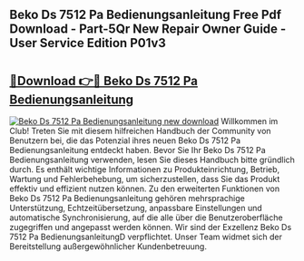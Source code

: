 ## Beko Ds 7512 Pa Bedienungsanleitung Free Pdf Download - Part-5Qr New Repair Owner Guide - User Service Edition P01v3

# <h2><a href="http://df662uy.blite.top/?on=Beko+Ds+7512+Pa+Bedienungsanleitung">🔗Download 👉🔴 Beko Ds 7512 Pa Bedienungsanleitung</a></h2>

[![Beko Ds 7512 Pa Bedienungsanleitung new download](https://i.imgur.com/lujVjoI.png)](http://df662uy.blite.top/?on=Beko+Ds+7512+Pa+Bedienungsanleitung)
Willkommen im Club! Treten Sie mit diesem hilfreichen Handbuch der Community von Benutzern bei, die das Potenzial ihres neuen Beko Ds 7512 Pa Bedienungsanleitung entdeckt haben. Bevor Sie Ihr Beko Ds 7512 Pa Bedienungsanleitung verwenden, lesen Sie dieses Handbuch bitte gründlich durch. Es enthält wichtige Informationen zu Produkteinrichtung, Betrieb, Wartung und Fehlerbehebung, um sicherzustellen, dass Sie das Produkt effektiv und effizient nutzen können. Zu den erweiterten Funktionen von Beko Ds 7512 Pa Bedienungsanleitung gehören mehrsprachige Unterstützung, Echtzeitübersetzung, anpassbare Einstellungen und automatische Synchronisierung, auf die alle über die Benutzeroberfläche zugegriffen und angepasst werden können. Wir sind der Exzellenz Beko Ds 7512 Pa BedienungsanleitungD verpflichtet. Unser Team widmet sich der Bereitstellung außergewöhnlicher Kundenbetreuung.
